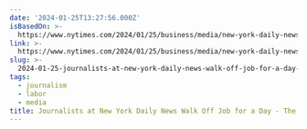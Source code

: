 ```yaml
---
date: '2024-01-25T13:27:56.000Z'
isBasedOn: >-
  https://www.nytimes.com/2024/01/25/business/media/new-york-daily-news-walkoff-one-day.html
link: >-
  https://www.nytimes.com/2024/01/25/business/media/new-york-daily-news-walkoff-one-day.html
slug: >-
  2024-01-25-journalists-at-new-york-daily-news-walk-off-job-for-a-day-the-new-york-ti
tags:
  - journalism
  - labor
  - media
title: Journalists at New York Daily News Walk Off Job for a Day - The New York Ti
---
```


